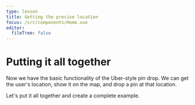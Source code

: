 ```yaml
---
type: lesson
title: Getting the precise location
focus: /src/components/Home.vue
editor:
  fileTree: false
---
```


# Putting it all together

Now we have the basic functionality of the Uber-style pin drop. We can get the user's location, show it on the map, and drop a pin at that location.

Let's put it all together and create a complete example.